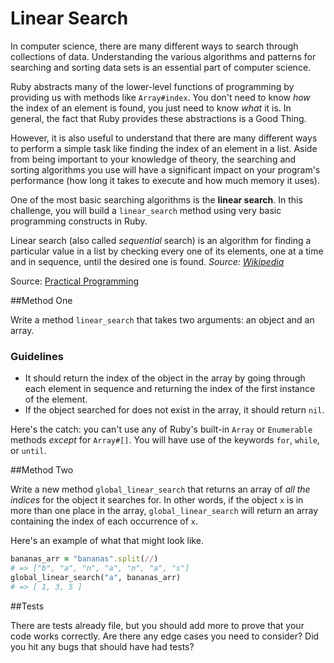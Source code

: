 # Linear Search

In computer science, there are many different ways to search through collections of data. Understanding the various algorithms and patterns for searching and sorting data sets is an essential part of computer science.

Ruby abstracts many of the lower-level functions of programming by providing us with methods like `Array#index`. You don't need to know *how* the index of an element is found, you just need to know *what* it is. In general, the fact that Ruby provides these abstractions is a Good Thing.

However, it is also useful to understand that there are many different ways to perform a simple task like finding the index of an element in a list. Aside from being important to your knowledge of theory, the searching and sorting algorithms you use will have a significant impact on your program's performance (how long it takes to execute and how much memory it uses).

One of the most basic searching algorithms is the **linear search**.  In this challenge, you will build a `linear_search` method using very basic programming constructs in Ruby.

Linear search (also called *sequential* search) is an algorithm for finding a particular value in a list by checking every one of its elements, one at a time and in sequence, until the desired one is found. *Source: [Wikipedia](http://en.wikipedia.org/wiki/Linear_search)*

Source: [Practical Programming](http://pragprog.com/book/gwpy/practical-programming)


##Method One

Write a method `linear_search` that takes two arguments: an object and an array.

### Guidelines

 * It should return the index of the object in the array by going through each element in sequence and returning the index of the first instance of the element.
 * If the object searched for does not exist in the array, it should return `nil`.

Here's the catch: you can't use any of Ruby's built-in `Array` or `Enumerable` methods *except* for `Array#[]`.  You will have use of the keywords `for`, `while`, or `until`.

##Method Two

Write a new method `global_linear_search` that returns an array of *all the indices* for the object it searches for.  In other words, if the object `x` is in more than one place in the array, `global_linear_search` will return an array containing the index of each occurrence of `x`.

Here's an example of what that might look like.

```ruby
bananas_arr = "bananas".split(//)
# => ["b", "a", "n", "a", "n", "a", "s"]
global_linear_search("a", bananas_arr)
# => [ 1, 3, 5 ]
```

##Tests

There are tests already file, but you should add more to prove that your code works correctly. Are there any edge cases you need to consider? Did you hit any bugs that should have had tests?